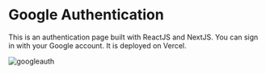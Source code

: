 # Google Authentication

This is an authentication page built with ReactJS and NextJS. You can sign in with your Google account. It is deployed on Vercel. 

![googleauth](https://user-images.githubusercontent.com/71913145/229348769-ccea9d48-b6a6-47df-8f78-2f6ea7db790e.png)
